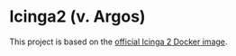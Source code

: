 # Icinga2 (v. Argos)

This project is based on the [official Icinga 2 Docker image](https://github.com/Icinga/docker-icinga2).
